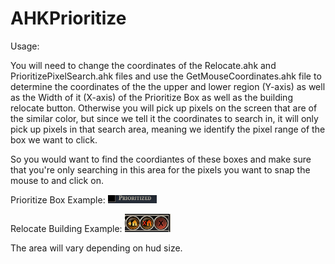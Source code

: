 # AHKPrioritize

Usage:

You will need to change the coordinates of the Relocate.ahk and PrioritizePixelSearch.ahk files and use the GetMouseCoordinates.ahk file to determine the coordinates of the the upper and lower region (Y-axis) as well as the Width of it (X-axis) of the Prioritize Box as well as the building relocate button. Otherwise you will pick up pixels on the screen that are of the similar color, but since we tell it the coordinates to search in, it will only pick up pixels in that search area, meaning we identify the pixel range of the box we want to click.

So you would want to find the coordiantes of these boxes and make sure that you're only searching in this area for the pixels you want to snap the mouse to and click on.

Prioritize Box Example:
<img src="/ExampleSearchArea.png" alt="Alt text" title="Optional title">

Relocate Building Example:
<img src="RelocateExampleSearchArea.png" alt="Alt text" title="Optional title">

The area will vary depending on hud size.
